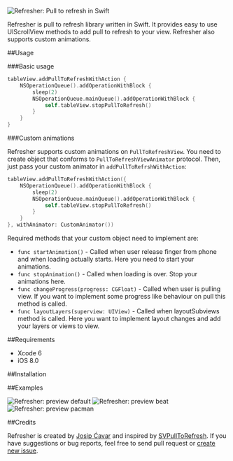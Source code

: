 ![Refresher: Pull to refresh in Swift](https://raw.githubusercontent.com/jcavar/refresher/master/refresher.png)

Refresher is pull to refresh library written in Swift. It provides easy to use UIScrollView methods to add pull to refresh to your view. 
Refresher also supports custom animations.

##Usage

###Basic usage

```swift
tableView.addPullToRefreshWithAction {
	NSOperationQueue().addOperationWithBlock {
    	sleep(2)
        NSOperationQueue.mainQueue().addOperationWithBlock {
        	self.tableView.stopPullToRefresh()
        }
    }
}
```

###Custom animations

Refresher supports custom animations on `PullToRefreshView`. You need to create object that conforms to `PullToRefreshViewAnimator` protocol.
Then, just pass your custom animator in `addPullToRefrshWithAction`:

```swift
tableView.addPullToRefreshWithAction({           
  	NSOperationQueue().addOperationWithBlock {
   		sleep(2)
        NSOperationQueue.mainQueue().addOperationWithBlock {
        	self.tableView.stopPullToRefresh()
        }
    }
}, withAnimator: CustomAnimator())
```

Required methods that your custom object need to implement are:

*   `func startAnimation()` - Called when user release finger from phone and when loading actually starts. Here you need to start your animations.
*   `func stopAnimation()` - Called when loading is over. Stop your animations here.
*   `func changeProgress(progress: CGFloat)` - Called when user is pulling view. If you want to implement some progress like behaviour on pull this method is called.
*   `func layoutLayers(superview: UIView)` - Called when layoutSubviews method is called. Here you want to implement layout changes and add your layers or views to view.

##Requirements

*	Xcode 6
*	iOS 8.0

##Installation

##Examples

![Refresher: preview default](https://raw.githubusercontent.com/jcavar/refresher/master/previews/anim_default.gif)
![Refresher: preview beat](https://raw.githubusercontent.com/jcavar/refresher/master/previews/anim_beat.gif)
![Refresher: preview pacman](https://raw.githubusercontent.com/jcavar/refresher/master/previews/anim_pacman.gif)

##Credits

Refresher is created by [Josip Ćavar](https://twitter.com/josip04) and inspired by [SVPullToRefresh](https://github.com/samvermette/SVPullToRefresh/). If you have suggestions or bug reports, feel free to send pull request or [create new issue](https://github.com/jcavar/refresher/issues/new).


